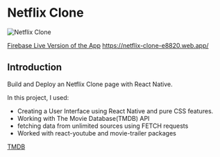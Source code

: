 # Netflix Clone

![Netflix Clone](https://i.ibb.co/f9nGPZc/screencapture-netflix-clone-e8820-web-app-2022-04-06-07-58-47.png)

[Firebase Live Version of the App](https://netflix-clone-e8820.web.app/)
https://netflix-clone-e8820.web.app/

## Introduction
Build and Deploy an Netflix Clone page with React Native. 

In this project, I used:

- Creating a User Interface using React Native and pure CSS features.
- Working with The Movie Database(TMDB) API
- fetching data from unlimited sources using FETCH requests
- Worked with react-youtube and movie-trailer packages

[TMDB](https://www.themoviedb.org/)